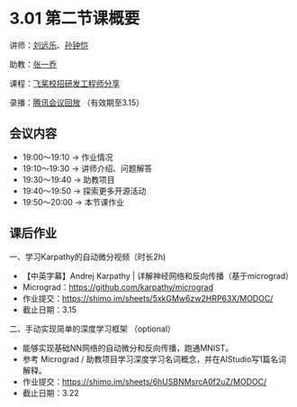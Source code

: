 # 3.01 第二节课概要

讲师：[刘远乐](https://github.com/yuanlehome)、[孙钟恺](https://github.com/sunzhongkai588)

助教：[张一乔](https://github.com/Liyulingyue)

课程：[飞桨校招研发工程师分享](https://github.com/sunzhongkai588/LearnDL/blob/main/授课材料/LearnDL%20第二次课.pdf)

录播：[腾讯会议回放](https://meeting.tencent.com/v2/cloud-record/share?id=5646fb27-c020-421f-a119-678b9a3747cf&from=3) （有效期至3.15）


## 会议内容
* 19:00～19:10  -> 作业情况
* 19:10～19:30  -> 讲师介绍、问题解答
* 19:30～19:40  -> 助教项目
* 19:40～19:50  -> 探索更多开源活动
* 19:50～20:00  -> 本节课作业

## 课后作业

一、学习Karpathy的自动微分视频（时长2h)
* 【中英字幕】Andrej Karpathy | 详解神经网络和反向传播（基于micrograd） 
* Micrograd：https://github.com/karpathy/micrograd
* 作业提交：https://shimo.im/sheets/5xkGMw6zw2HRP63X/MODOC/ 
* 截止日期：3.15

二、手动实现简单的深度学习框架 （optional）
* 能够实现基础NN网络的自动微分和反向传播，跑通MNIST。 
* 参考 Micrograd / 助教项目学习深度学习名词概念，并在AIStudio写1篇名词解释。
* 作业提交：https://shimo.im/sheets/6hUSBNMsrcA0f2uZ/MODOC/
* 截止日期：3.22

